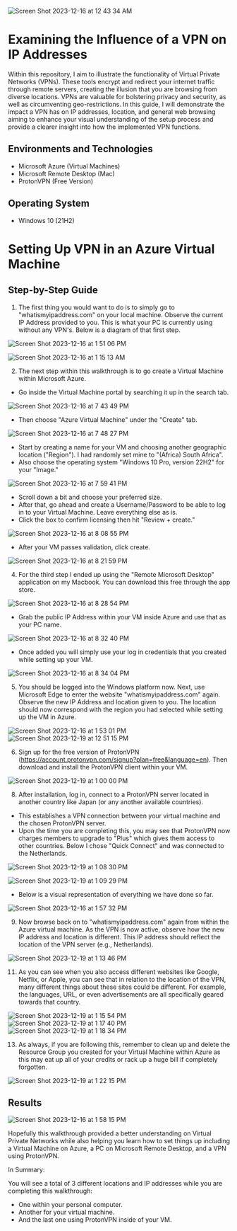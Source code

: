 ![Screen Shot 2023-12-16 at 12 43 34 AM](https://github.com/Emq17/Observing-IP-Addresses-Through-ProtonVPN/assets/147126755/e509c7bb-8335-4f8d-874b-3bff8c295fd1)


<h1>Examining the Influence of a VPN on IP Addresses</h1>

Within this repository, I aim to illustrate the functionality of Virtual Private Networks (VPNs). These tools encrypt and redirect your internet traffic through remote servers, creating the illusion that you are browsing from diverse locations. VPNs are valuable for bolstering privacy and security, as well as circumventing geo-restrictions. In this guide, I will demonstrate the impact a VPN has on IP addresses, location, and general web browsing aiming to enhance your visual understanding of the setup process and provide a clearer insight into how the implemented VPN functions.<br />


<h2>Environments and Technologies</h2>

- Microsoft Azure (Virtual Machines)
- Microsoft Remote Desktop (Mac)
-	ProtonVPN (Free Version)


<h2>Operating System </h2>

- Windows 10 (21H2)

# Setting Up VPN in an Azure Virtual Machine

## Step-by-Step Guide

1. The first thing you would want to do is to simply go to "whatismyipaddress.com" on your local machine. Observe the current IP Address provided to you. This is what your PC is currently using without any VPN's. Below is a diagram of that first step.

![Screen Shot 2023-12-16 at 1 51 06 PM](https://github.com/Emq17/Observing-IP-Addresses-Through-ProtonVPN/assets/147126755/bfc85424-4be7-4155-9784-4b710ae638e0)

![Screen Shot 2023-12-16 at 1 15 13 AM](https://github.com/Emq17/Observing-IP-Addresses-Through-ProtonVPN/assets/147126755/ffb14361-ab3a-4fca-96f7-586e9a5b0b88)

2. The next step within this walkthrough is to go create a Virtual Machine within Microsoft Azure.

- Go inside the Virtual Machine portal by searching it up in the search tab.
  
![Screen Shot 2023-12-16 at 7 43 49 PM](https://github.com/Emq17/Observing-IP-Addresses-Through-ProtonVPN/assets/147126755/52632ac6-a309-4eaa-adcd-ba6227546957)

   - Then choose "Azure Virtual Machine" under the "Create" tab.

![Screen Shot 2023-12-16 at 7 48 27 PM](https://github.com/Emq17/Observing-IP-Addresses-Through-ProtonVPN/assets/147126755/be2f6106-32be-46bc-a04f-7df430a1acfb)

   - Start by creating a name for your VM and choosing another geographic location ("Region"). I had randomly set mine to "(Africa) South Africa".
   - Also choose the operating system "Windows 10 Pro, version 22H2" for your "Image."

![Screen Shot 2023-12-16 at 7 59 41 PM](https://github.com/Emq17/Observing-IP-Addresses-Through-ProtonVPN/assets/147126755/37c70a45-3ddd-4031-8eab-129b1d6624bf)
     
   - Scroll down a bit and choose your preferred size.
   - After that, go ahead and create a Username/Password to be able to log in to your Virtual Machine. Leave everything else as is.
   - Click the box to confirm licensing then hit "Review + create."

![Screen Shot 2023-12-16 at 8 08 55 PM](https://github.com/Emq17/Observing-IP-Addresses-Through-ProtonVPN/assets/147126755/0bcc5f47-4fd4-4a11-8bd9-08ce7a258cdb)

- After your VM passes validation, click create.

![Screen Shot 2023-12-16 at 8 21 59 PM](https://github.com/Emq17/Observing-IP-Addresses-Through-ProtonVPN/assets/147126755/193c2084-6782-4e9b-8c76-81c6a30b8acb)

4. For the third step I ended up using the "Remote Microsoft Desktop" application on my Macbook. You can download this free through the app store.

![Screen Shot 2023-12-16 at 8 28 54 PM](https://github.com/Emq17/Observing-IP-Addresses-Through-ProtonVPN/assets/147126755/27ff32a7-b4ee-4e21-9973-3430b246b1f6)

- Grab the public IP Address within your VM inside Azure and use that as your PC name. 

![Screen Shot 2023-12-16 at 8 32 40 PM](https://github.com/Emq17/Observing-IP-Addresses-Through-ProtonVPN/assets/147126755/f33fe4dc-8581-44c1-8831-081f5ab599d2)

- Once added you will simply use your log in credentials that you created while setting up your VM.

![Screen Shot 2023-12-16 at 8 34 04 PM](https://github.com/Emq17/Observing-IP-Addresses-Through-ProtonVPN/assets/147126755/a6e3065f-0d7b-4090-a24a-8e6be650f177)

5. You should be logged into the Windows platform now. Next, use Microsoft Edge to enter the website "whatismyipaddress.com" again. Observe the new IP Address and location given to you. The location should now correspond with the region you had selected while setting up the VM in Azure.
 
![Screen Shot 2023-12-16 at 1 53 01 PM](https://github.com/Emq17/Observing-IP-Addresses-Through-ProtonVPN/assets/147126755/9646861c-fc11-4105-a3eb-aba344ee1c71)
![Screen Shot 2023-12-19 at 12 51 15 PM](https://github.com/Emq17/Observing-IP-Addresses-Through-ProtonVPN/assets/147126755/41ac0fd3-3a24-4c8a-bcdc-311526b0c2d1)

6. Sign up for the free version of ProtonVPN (https://account.protonvpn.com/signup?plan=free&language=en). Then download and install the ProtonVPN client within your VM.

![Screen Shot 2023-12-19 at 1 00 00 PM](https://github.com/Emq17/Observing-IP-Addresses-Through-ProtonVPN/assets/147126755/a73c089f-8a2c-4cc1-b1a9-731c83608c2d)


8. After installation, log in, connect to a ProtonVPN server located in another country like Japan (or any another available countries).

-  This establishes a VPN connection between your virtual machine and the chosen ProtonVPN server.
-  Upon the time you are completing this, you may see that ProtonVPN now charges members to upgrade to "Plus" which gives them access to other countries. Below I chose "Quick Connect" and was connected to the Netherlands.

![Screen Shot 2023-12-19 at 1 08 30 PM](https://github.com/Emq17/Observing-IP-Addresses-Through-ProtonVPN/assets/147126755/91fb8b8f-1a7e-49c9-94ae-8734970776c1)

![Screen Shot 2023-12-19 at 1 09 29 PM](https://github.com/Emq17/Observing-IP-Addresses-Through-ProtonVPN/assets/147126755/d6d38ae2-032e-4927-8be1-3a161e99328b)

-  Below is a visual representation of everything we have done so far.

![Screen Shot 2023-12-16 at 1 57 32 PM](https://github.com/Emq17/Observing-IP-Addresses-Through-ProtonVPN/assets/147126755/9fd48842-d0f3-4386-87ea-4fd9eb7f1df1)

9. Now browse back on to "whatismyipaddress.com" again from within the Azure virtual machine. As the VPN is now active, observe how the new IP address and location is different. This IP address should reflect the location of the VPN server (e.g., Netherlands).

![Screen Shot 2023-12-19 at 1 13 46 PM](https://github.com/Emq17/Observing-IP-Addresses-Through-ProtonVPN/assets/147126755/e4c42383-c2bc-4340-8d02-a22f5805d4c3)

11. As you can see when you also access different websites like Google, Netflix, or Apple, you can see that in relation to the location of the VPN, many different things about these sites could be different. For example, the languages, URL, or even advertisements are all specifically geared towards that country.

![Screen Shot 2023-12-19 at 1 15 54 PM](https://github.com/Emq17/Observing-IP-Addresses-Through-ProtonVPN/assets/147126755/8197b7b0-5a59-46a0-a661-4ce33a692145)
![Screen Shot 2023-12-19 at 1 17 40 PM](https://github.com/Emq17/Observing-IP-Addresses-Through-ProtonVPN/assets/147126755/993bc5c1-8836-486a-8875-a54d22180e13)
![Screen Shot 2023-12-19 at 1 18 34 PM](https://github.com/Emq17/Observing-IP-Addresses-Through-ProtonVPN/assets/147126755/dcccc652-fbc7-4f79-9ead-7e3c383f58c0)

13. As always, if you are following this, remember to clean up and delete the Resource Group you created for your Virtual Machine within Azure as this may eat up all of your credits or rack up a huge bill if completely forgotten.
    
![Screen Shot 2023-12-19 at 1 22 15 PM](https://github.com/Emq17/Observing-IP-Addresses-Through-ProtonVPN/assets/147126755/d181c076-53aa-43da-a9da-aaceceb05fbb)


## Results

![Screen Shot 2023-12-16 at 1 58 15 PM](https://github.com/Emq17/Observing-IP-Addresses-Through-ProtonVPN/assets/147126755/4bf91c3f-658f-4d02-8473-b300cd317e90)

Hopefully this walkthrough provided a better understanding on Virtual Private Networks while also helping you learn how to set things up including a Virtual Machine on Azure, a PC on Microsoft Remote Desktop, and a VPN using ProtonVPN.

In Summary: 

You will see a total of 3 different locations and IP addresses while you are completing this walkthrough:

-  One within your personal computer.
-  Another for your virtual machine.
-  And the last one using ProtonVPN inside of your VM.

